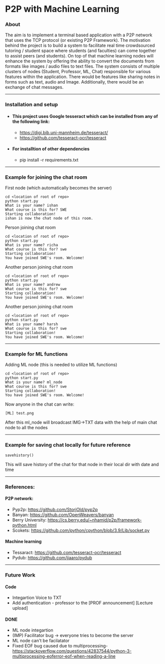 # P2P with Machine Learning

### About
The aim is to implement a terminal based application with a P2P network that uses the TCP protocol (or existing P2P Framework). The motivation behind the project is to build a system to facilitate real time crowdsourced tutoring / student space where students (and faculties) can come together to assist peers (and students). On top of that machine learning nodes will enhance the system by offering the ability to convert the documents from formats like images / audio files to text files. 
The system consists of multiple clusters of nodes (Student, Professor, ML, Chat) responsible for various features within the application. There would be features like sharing notes in forms such as text, audio and Image. Additionally, there would be an exchange of chat messages.

___


### Installation and setup 
- #### This project uses Google tesseract which can be installed from any of the following link:
    - https://digi.bib.uni-mannheim.de/tesseract/
    - https://github.com/tesseract-ocr/tesseract

- #### For installtion of other dependencies 
    - pip install -r requirements.txt

___

### Example for joining the chat room
First node (which automatically becomes the server)
```
cd <location of root of repo>
python start.py
What is your name? ishan
What course is this for? SWE
Starting collaboration!
ishan is now the chat node of this room.
```

Person joining chat room 
```
cd <location of root of repo>
python start.py
What is your name? richa
What course is this for? swe
Starting collaboration!
You have joined SWE's room. Welcome!
```

Another person joining chat room 
```
cd <location of root of repo>
python start.py
What is your name? andrew
What course is this for? swe
Starting collaboration!
You have joined SWE's room. Welcome!
```

Another person joining chat room 
```
cd <location of root of repo>
python start.py
What is your name? harsh
What course is this for? swe
Starting collaboration!
You have joined SWE's room. Welcome!
```

___


### Example for ML functions

Adding ML node (this is needed to utilize ML functions)
```
cd <location of root of repo>
python start.py
What is your name? ml_node
What course is this for? swe
Starting collaboration!
You have joined SWE's room. Welcome!
```

Now anyone in the chat can write:
```
[ML] test.png
```
After this ml_node will broadcast IMG->TXT data with the help of main chat node to all the nodes

___


### Example for saving chat locally for future reference
```
savehistory()
```
This will save history of the chat for that node in their local dir with date and time

___


### References:
#### P2P network:
- Pyp2p: https://github.com/StorjOld/pyp2p
- Banyan: https://github.com/OpenWeavers/banyan
- Berry University: https://cs.berry.edu/~nhamid/p2p/framework-python.html
- Scokets: https://github.com/python/cpython/blob/3.9/Lib/socket.py

#### Machine learning 
- Tessaract: https://github.com/tesseract-ocr/tesseract
- Pydub: https://github.com/jiaaro/pydub

___

### Future Work

#### Code
- Integartion Voice to TXT
- Add authentication - professor to the [PROF announcement] [Lecture upload]

#### DONE
- ML node integartion
- (IMP) Facilitator bug -> everyone tries to become the server
- ML node can't be facilatator
- Fixed EOF bug caused due to multiprocessing- https://stackoverflow.com/questions/42837544/python-3-multiprocessing-eoferror-eof-when-reading-a-line

